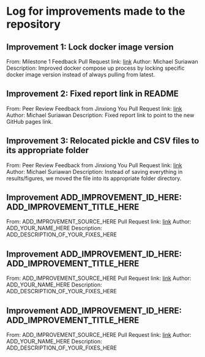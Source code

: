 # Log for improvements made to the repository

## Improvement 1: Lock docker image version

From: Milestone 1 Feedback
Pull Request link: [link](https://github.com/UBC-MDS/DSCI522-2425-group24_adult-income-predictor/pull/44)
Author: Michael Suriawan
Description: Improved docker compose up process by locking specific docker image version instead of always pulling from latest.

## Improvement 2: Fixed report link in README

From: Peer Review Feedback from Jinxiong You
Pull Request link: [link](https://github.com/UBC-MDS/DSCI522-2425-group24_adult-income-predictor/commit/a6db8a7bc436f5b6b5d809da2d152ca8f03150a2)
Author: Michael Suriawan
Description: Fixed report link to point to the new GitHub pages link.

## Improvement 3: Relocated pickle and CSV files to its appropriate folder

From: Peer Review Feedback from Jinxiong You
Pull Request link: [link](https://github.com/UBC-MDS/DSCI522-2425-group24_adult-income-predictor/pull/44)
Author: Michael Suriawan
Description: Instead of saving everything in results/figures, we moved the file into its appropriate folder directory.

## Improvement ADD_IMPROVEMENT_ID_HERE: ADD_IMPROVEMENT_TITLE_HERE

From: ADD_IMPROVEMENT_SOURCE_HERE
Pull Request link: [link](ADD_IMPROVEMENT_PULL_REQUEST_LINK_HERE)
Author: ADD_YOUR_NAME_HERE
Description: ADD_DESCRIPTION_OF_YOUR_FIXES_HERE

## Improvement ADD_IMPROVEMENT_ID_HERE: ADD_IMPROVEMENT_TITLE_HERE

From: ADD_IMPROVEMENT_SOURCE_HERE
Pull Request link: [link](ADD_IMPROVEMENT_PULL_REQUEST_LINK_HERE)
Author: ADD_YOUR_NAME_HERE
Description: ADD_DESCRIPTION_OF_YOUR_FIXES_HERE

## Improvement ADD_IMPROVEMENT_ID_HERE: ADD_IMPROVEMENT_TITLE_HERE

From: ADD_IMPROVEMENT_SOURCE_HERE
Pull Request link: [link](ADD_IMPROVEMENT_PULL_REQUEST_LINK_HERE)
Author: ADD_YOUR_NAME_HERE
Description: ADD_DESCRIPTION_OF_YOUR_FIXES_HERE